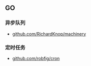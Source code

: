 ## GO
### 异步队列
* [github.com/RichardKnop/machinery](https://github.com/RichardKnop/machinery)

### 定时任务
* [github.com/robfig/cron](https://github.com/robfig/cron)

